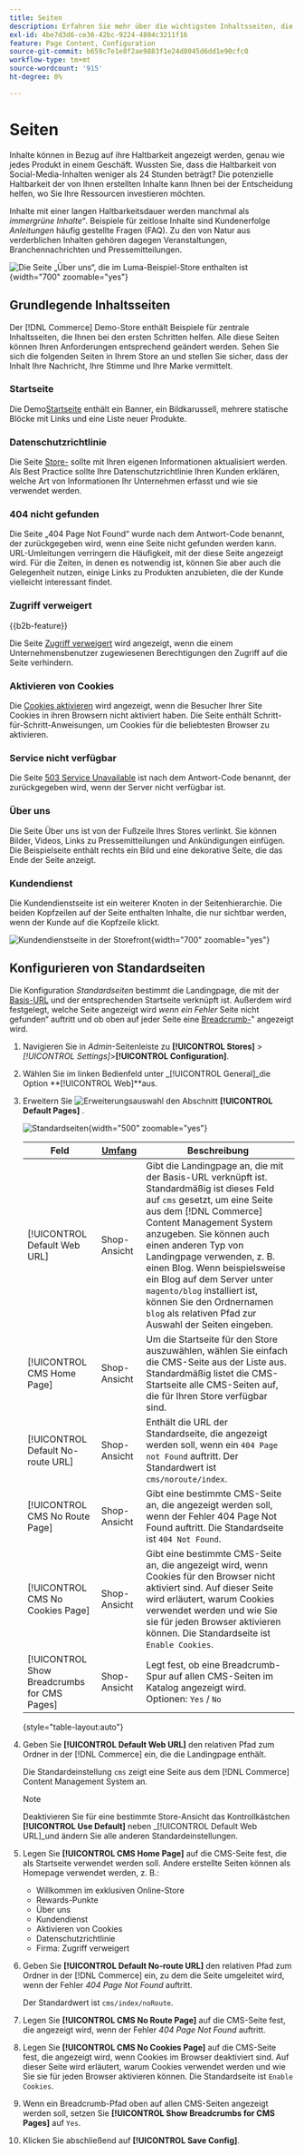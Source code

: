 ```yaml
---
title: Seiten
description: Erfahren Sie mehr über die wichtigsten Inhaltsseiten, die im Demo [!DNL Commerce] Store enthalten sind, und über das Ändern der Konfiguration der Standardseiten.
exl-id: 4be7d3d6-ce36-42bc-9224-4804c3211f16
feature: Page Content, Configuration
source-git-commit: b659c7e1e8f2ae9883f1e24d8045d6dd1e90cfc0
workflow-type: tm+mt
source-wordcount: '915'
ht-degree: 0%

---
```


# Seiten

Inhalte können in Bezug auf ihre Haltbarkeit angezeigt werden, genau wie jedes Produkt in einem Geschäft. Wussten Sie, dass die Haltbarkeit von Social-Media-Inhalten weniger als 24 Stunden beträgt? Die potenzielle Haltbarkeit der von Ihnen erstellten Inhalte kann Ihnen bei der Entscheidung helfen, wo Sie Ihre Ressourcen investieren möchten.

Inhalte mit einer langen Haltbarkeitsdauer werden manchmal als _immergrüne Inhalte“_. Beispiele für zeitlose Inhalte sind Kundenerfolge _Anleitungen_ häufig gestellte Fragen (FAQ). Zu den von Natur aus verderblichen Inhalten gehören dagegen Veranstaltungen, Branchennachrichten und Pressemitteilungen.

![Die Seite „Über uns“, die im Luma-Beispiel-Store enthalten ist](./assets/storefront-about-us.png){width="700" zoomable="yes"}

## Grundlegende Inhaltsseiten

Der [!DNL Commerce] Demo-Store enthält Beispiele für zentrale Inhaltsseiten, die Ihnen bei den ersten Schritten helfen. Alle diese Seiten können Ihren Anforderungen entsprechend geändert werden. Sehen Sie sich die folgenden Seiten in Ihrem Store an und stellen Sie sicher, dass der Inhalt Ihre Nachricht, Ihre Stimme und Ihre Marke vermittelt.

### Startseite

Die Demo[Startseite](../getting-started/storefront.md#home-page) enthält ein Banner, ein Bildkarussell, mehrere statische Blöcke mit Links und eine Liste neuer Produkte.

### Datenschutzrichtlinie

Die Seite [ Store-](../getting-started/privacy-policy.md) sollte mit Ihren eigenen Informationen aktualisiert werden. Als Best Practice sollte Ihre Datenschutzrichtlinie Ihren Kunden erklären, welche Art von Informationen Ihr Unternehmen erfasst und wie sie verwendet werden.

### 404 nicht gefunden

Die Seite „404 Page Not Found“ wurde nach dem Antwort-Code benannt, der zurückgegeben wird, wenn eine Seite nicht gefunden werden kann. URL-Umleitungen verringern die Häufigkeit, mit der diese Seite angezeigt wird. Für die Zeiten, in denen es notwendig ist, können Sie aber auch die Gelegenheit nutzen, einige Links zu Produkten anzubieten, die der Kunde vielleicht interessant findet.

### Zugriff verweigert

{{b2b-feature}}

Die Seite [Zugriff verweigert](../b2b/account-company-roles-permissions.md) wird angezeigt, wenn die einem Unternehmensbenutzer zugewiesenen Berechtigungen den Zugriff auf die Seite verhindern.

### Aktivieren von Cookies

Die [Cookies aktivieren](../getting-started/compliance-cookie-law.md) wird angezeigt, wenn die Besucher Ihrer Site Cookies in ihren Browsern nicht aktiviert haben. Die Seite enthält Schritt-für-Schritt-Anweisungen, um Cookies für die beliebtesten Browser zu aktivieren.

### Service nicht verfügbar

Die Seite [503 Service Unavailable](../configuration-reference/general/general.md) ist nach dem Antwort-Code benannt, der zurückgegeben wird, wenn der Server nicht verfügbar ist.

### Über uns

Die Seite Über uns ist von der Fußzeile Ihres Stores verlinkt. Sie können Bilder, Videos, Links zu Pressemitteilungen und Ankündigungen einfügen. Die Beispielseite enthält rechts ein Bild und eine dekorative Seite, die das Ende der Seite anzeigt.

### Kundendienst

Die Kundendienstseite ist ein weiterer Knoten in der Seitenhierarchie. Die beiden Kopfzeilen auf der Seite enthalten Inhalte, die nur sichtbar werden, wenn der Kunde auf die Kopfzeile klickt.

![Kundendienstseite in der Storefront](./assets/storefront-customer-service.png){width="700" zoomable="yes"}

## Konfigurieren von Standardseiten

Die Konfiguration _Standardseiten_ bestimmt die Landingpage, die mit der [Basis-URL](../stores-purchase/store-urls.md) und der entsprechenden Startseite verknüpft ist. Außerdem wird festgelegt, welche Seite angezeigt wird _wenn ein Fehler_ Seite nicht gefunden“ auftritt und ob oben auf jeder Seite eine [Breadcrumb-](../catalog/navigation-breadcrumb-trail.md)&quot; angezeigt wird.

1. Navigieren Sie in _Admin_-Seitenleiste zu **[!UICONTROL Stores]** > _[!UICONTROL Settings]_>**[!UICONTROL Configuration]**.

1. Wählen Sie im linken Bedienfeld unter _[!UICONTROL General]_die Option **[!UICONTROL Web]**aus.

1. Erweitern Sie ![Erweiterungsauswahl](../assets/icon-display-expand.png) den Abschnitt **[!UICONTROL Default Pages]** .

   ![Standardseiten](./assets/web-default-pages.png){width="500" zoomable="yes"}

   | Feld | [Umfang](../getting-started/websites-stores-views.md#scope-settings) | Beschreibung |
   |--- |--- |--- |
   | [!UICONTROL Default Web URL] | Shop-Ansicht | Gibt die Landingpage an, die mit der Basis-URL verknüpft ist. Standardmäßig ist dieses Feld auf `cms` gesetzt, um eine Seite aus dem [!DNL Commerce] Content Management System anzugeben. Sie können auch einen anderen Typ von Landingpage verwenden, z. B. einen Blog. Wenn beispielsweise ein Blog auf dem Server unter `magento/blog` installiert ist, können Sie den Ordnernamen `blog` als relativen Pfad zur Auswahl der Seiten eingeben. |
   | [!UICONTROL CMS Home Page] | Shop-Ansicht | Um die Startseite für den Store auszuwählen, wählen Sie einfach die CMS-Seite aus der Liste aus. Standardmäßig listet die CMS-Startseite alle CMS-Seiten auf, die für Ihren Store verfügbar sind. |
   | [!UICONTROL Default No-route URL] | Shop-Ansicht | Enthält die URL der Standardseite, die angezeigt werden soll, wenn ein `404 Page not Found` auftritt. Der Standardwert ist `cms/noroute/index`. |
   | [!UICONTROL CMS No Route Page] | Shop-Ansicht | Gibt eine bestimmte CMS-Seite an, die angezeigt werden soll, wenn der Fehler 404 Page Not Found auftritt. Die Standardseite ist `404 Not Found`. |
   | [!UICONTROL CMS No Cookies Page] | Shop-Ansicht | Gibt eine bestimmte CMS-Seite an, die angezeigt wird, wenn Cookies für den Browser nicht aktiviert sind. Auf dieser Seite wird erläutert, warum Cookies verwendet werden und wie Sie sie für jeden Browser aktivieren können. Die Standardseite ist `Enable Cookies`. |
   | [!UICONTROL Show Breadcrumbs for CMS Pages] | Shop-Ansicht | Legt fest, ob eine Breadcrumb-Spur auf allen CMS-Seiten im Katalog angezeigt wird. Optionen: `Yes` / `No` |

   {style="table-layout:auto"}

1. Geben Sie **[!UICONTROL Default Web URL]** den relativen Pfad zum Ordner in der [!DNL Commerce] ein, die die Landingpage enthält.

   Die Standardeinstellung `cms` zeigt eine Seite aus dem [!DNL Commerce] Content Management System an.

   >[!NOTE]
   >
   >Deaktivieren Sie für eine bestimmte Store-Ansicht das Kontrollkästchen **[!UICONTROL Use Default]** neben _[!UICONTROL Default Web URL]_und ändern Sie alle anderen Standardeinstellungen.

1. Legen Sie **[!UICONTROL CMS Home Page]** auf die CMS-Seite fest, die als Startseite verwendet werden soll. Andere erstellte Seiten können als Homepage verwendet werden, z. B.:

   - Willkommen im exklusiven Online-Store
   - Rewards-Punkte
   - Über uns
   - Kundendienst
   - Aktivieren von Cookies
   - Datenschutzrichtlinie
   - Firma: Zugriff verweigert

1. Geben Sie **[!UICONTROL Default No-route URL]** den relativen Pfad zum Ordner in der [!DNL Commerce] ein, zu dem die Seite umgeleitet wird, wenn der Fehler _404 Page Not Found_ auftritt.

   Der Standardwert ist `cms/index/noRoute`.

1. Legen Sie **[!UICONTROL CMS No Route Page]** auf die CMS-Seite fest, die angezeigt wird, wenn der Fehler _404 Page Not Found_ auftritt.

1. Legen Sie **[!UICONTROL CMS No Cookies Page]** auf die CMS-Seite fest, die angezeigt wird, wenn Cookies im Browser deaktiviert sind. Auf dieser Seite wird erläutert, warum Cookies verwendet werden und wie Sie sie für jeden Browser aktivieren können. Die Standardseite ist `Enable Cookies`.

1. Wenn ein Breadcrumb-Pfad oben auf allen CMS-Seiten angezeigt werden soll, setzen Sie **[!UICONTROL Show Breadcrumbs for CMS Pages]** auf `Yes`.

1. Klicken Sie abschließend auf **[!UICONTROL Save Config]**.
